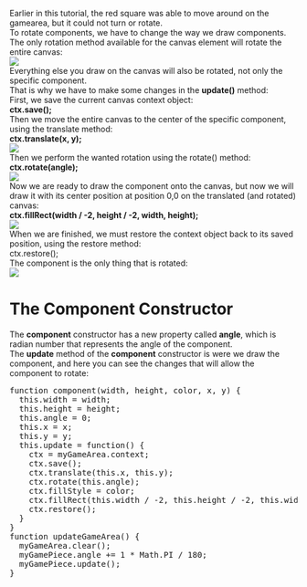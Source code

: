 Earlier in this tutorial, the red square was able to move around on the gamearea, but it could not turn or rotate.
<br>
To rotate components, we have to change the way we draw components.
<br>
The only rotation method available for the canvas element will rotate the entire canvas:
<br>
<img src="https://i.imgur.com/llYCYga.png">
<br>
Everything else you draw on the canvas will also be rotated, not only the specific component.
<br>
That is why we have to make some changes in the <b>update()</b> method:
<br>
First, we save the current canvas context object:
<br>
<b>ctx.save();</b>
<br>
Then we move the entire canvas to the center of the specific component, using the translate method:
<br>
<b>ctx.translate(x, y);</b>
<br>
<img src="https://i.imgur.com/4UD70yW.png">
<br>
Then we perform the wanted rotation using the rotate() method:
<br>
<b>ctx.rotate(angle);</b>
<br>
<img src="https://i.imgur.com/NKKo6lU.png">
<br>
Now we are ready to draw the component onto the canvas, but now we will draw it with its center position at position 0,0 on the translated (and rotated) canvas:
<br>
<b>ctx.fillRect(width / -2, height / -2, width, height);</b>
<br>
<img src="https://i.imgur.com/T9PFBc7.png">
<br>
When we are finished, we must restore the context object back to its saved position, using the restore method:
<br>
ctx.restore();
<br>
The component is the only thing that is rotated:
<br>
<img src="https://i.imgur.com/NWP0DHb.png">
<h1>The Component Constructor</h1>
The <b>component</b> constructor has a new property called <b>angle</b>, which is radian number that represents the angle of the component.
<br>
The <b>update</b> method of the <b>component</b> constructor is were we draw the component, and here you can see the changes that will allow the component to rotate:
<pre>
function component(width, height, color, x, y) {
  this.width = width;
  this.height = height;
  this.angle = 0;
  this.x = x;
  this.y = y;
  this.update = function() {
    ctx = myGameArea.context;
    ctx.save();
    ctx.translate(this.x, this.y);
    ctx.rotate(this.angle);
    ctx.fillStyle = color;
    ctx.fillRect(this.width / -2, this.height / -2, this.width, this.height);
    ctx.restore();
  }
}
function updateGameArea() {
  myGameArea.clear();
  myGamePiece.angle += 1 * Math.PI / 180;
  myGamePiece.update();
}
</pre>
